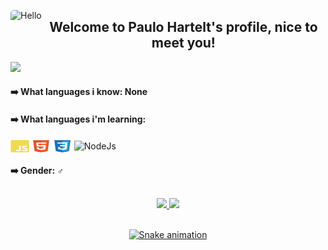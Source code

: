  <img align="left" alt="Hello" height="50" style="border-radius:5px;" src="https://c.tenor.com/wZJkLabX6QkAAAAi/bro-pigeon-e-ai.gif"></div>
 ## <div align = "center">Welcome to Paulo Hartelt's profile, nice to meet you!</div> 

<a href="https://www.linkedin.com/in/paulo-hartelt-045144106/" target="_blank"><img src="https://img.shields.io/badge/LinkedIn-0077B5?style=for-the-badge&logo=linkedin&logoColor=white" target="_blank"></a>

#### ➡️ What languages i know: None
#### ➡️ What languages i'm learning: 
<img align="center" alt="Javasscript" height="20" width="30" src="https://raw.githubusercontent.com/devicons/devicon/master/icons/javascript/javascript-plain.svg"> <img align="center" alt="HTML" height="20" width="30" src="https://raw.githubusercontent.com/devicons/devicon/master/icons/html5/html5-original.svg"> <img align="center" alt="CSS" height="20" width="30" src="https://raw.githubusercontent.com/devicons/devicon/master/icons/css3/css3-original.svg"> <img align="center" alt="NodeJs" height="20" width="30" src="https://cdn.jsdelivr.net/gh/devicons/devicon/icons/nodejs/nodejs-original.svg">
#### ➡️ Gender: ♂️

 ##

<div align="center">
  <a href="https://github.com/PauloHartelt">
  <img height="180em" src="https://github-readme-stats.vercel.app/api?username=PauloHartelt&show_icons=true&theme=github_dark&include_all_commits=true&count_private=true"/>
  <img height="180em" src="https://github-readme-stats.vercel.app/api/top-langs/?username=PauloHartelt&layout=compact&langs_count=7&theme=github_dark"/>
</div>
 
 <div style="display: inline_block"><br>  
</div> 
<div align="center"> 
  
  ![Snake animation](https://github.com/PauloHartelt/PauloHartelt/blob/output/github-contribution-grid-snake.svg)
 
</div>
